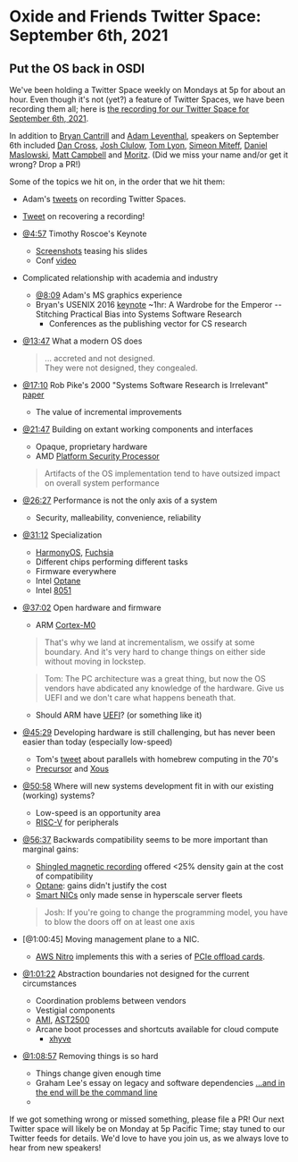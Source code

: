 # Oxide and Friends Twitter Space: September 6th, 2021

## Put the OS back in OSDI

We've been holding a Twitter Space weekly on Mondays at 5p for about an hour.
Even though it's not (yet?) a feature of Twitter Spaces, we have been
recording them all; here is
[the recording for our Twitter Space for September 6th, 2021](https://youtu.be/PVJfqjJJCkg).

In addition to
[Bryan Cantrill](https://twitter.com/bcantrill) and
[Adam Leventhal](https://twitter.com/ahl),
speakers on September 6th included
[Dan Cross](https://twitter.com/DanCrossNYC),
[Josh Clulow](https://twitter.com/jmclulow),
[Tom Lyon](https://twitter.com/aka_pugs),
[Simeon Miteff](https://twitter.com/simeonmiteff),
[Daniel Maslowski](https://twitter.com/OrangeCMS),
[Matt Campbell](https://twitter.com/mw_campbell) and
[Moritz](https://twitter.com/MoritzFago).
(Did we miss your name and/or get it wrong? Drop a PR!)

Some of the topics we hit on, in the order that we hit them:

- Adam's [tweets](https://twitter.com/ahl/status/1394528921379500034)
  on recording Twitter Spaces.
- [Tweet](https://twitter.com/ahl/status/1433664622620381186) on
  recovering a recording!
- [@4:57](https://youtu.be/PVJfqjJJCkg?t=297) Timothy Roscoe's Keynote
  - [Screenshots](https://twitter.com/bagchi_saurabh/status/1416066717118251020)
    teasing his slides
  - Conf [video](https://youtu.be/36myc8wQhLo)
- Complicated relationship with academia and industry
  - [@8:09](https://youtu.be/PVJfqjJJCkg?t=489) Adam's MS graphics experience
  - Bryan's USENIX 2016 [keynote][usenix-wardrobe] ~1hr:
    A Wardrobe for the Emperor -- Stitching Practical Bias into
    Systems Software Research
    - Conferences as the publishing vector for CS research
- [@13:47](https://youtu.be/PVJfqjJJCkg?t=827) What a modern OS does
  > ... accreted and not designed. \
  > They were not designed, they congealed.
- [@17:10](https://youtu.be/PVJfqjJJCkg?t=1030)
  Rob Pike's 2000 "Systems Software Research is Irrelevant"
  [paper](https://tianyin.github.io/misc/irrelevant.pdf)
  - The value of incremental improvements
- [@21:47](https://youtu.be/PVJfqjJJCkg?t=1307)
  Building on extant working components and interfaces
  - Opaque, proprietary hardware
  - AMD [Platform Security Processor](https://en.wikipedia.org/wiki/AMD_Platform_Security_Processor)
  > Artifacts of the OS implementation tend to have outsized impact
  > on overall system performance
- [@26:27](https://youtu.be/PVJfqjJJCkg?t=1587)
  Performance is not the only axis of a system
  - Security, malleability, convenience, reliability
- [@31:12](https://youtu.be/PVJfqjJJCkg?t=1872) Specialization
  - [HarmonyOS](https://en.wikipedia.org/wiki/HarmonyOS),
    [Fuchsia](https://en.wikipedia.org/wiki/Google_Fuchsia)
  - Different chips performing different tasks
  - Firmware everywhere
  - Intel [Optane](https://en.wikipedia.org/wiki/3D_XPoint)
  - Intel [8051](https://en.wikipedia.org/wiki/Intel_8051)
- [@37:02](https://youtu.be/PVJfqjJJCkg?t=2222) Open hardware and firmware
  - ARM [Cortex-M0](https://en.wikipedia.org/wiki/ARM_Cortex-M#Cortex-M0)
  > That's why we land at incrementalism, we ossify at some boundary.
  > And it's very hard to change things on either side without moving in lockstep.

  > Tom: The PC architecture was a great thing, but now the OS vendors
  > have abdicated any knowledge of the hardware.
  > Give us UEFI and we don't care what happens beneath that.
  - Should ARM have [UEFI][uefi]? (or something like it)
- [@45:29](https://youtu.be/PVJfqjJJCkg?t=2729)
  Developing hardware is still challenging, but has never been easier than today
  (especially low-speed)
  - Tom's [tweet](https://twitter.com/aka_pugs/status/1375869621631262721)
    about parallels with homebrew computing in the 70's
  - [Precursor](https://www.crowdsupply.com/sutajio-kosagi/precursor)
    and [Xous](https://xobs.io/announcing-xous-the-betrusted-operating-system/)
- [@50:58](https://youtu.be/PVJfqjJJCkg?t=3058)
  Where will new systems development fit in with our existing (working) systems?
  - Low-speed is an opportunity area
  - [RISC-V](https://en.wikipedia.org/wiki/RISC-V) for peripherals
- [@56:37](https://youtu.be/PVJfqjJJCkg?t=3397)
  Backwards compatibility seems to be more important than marginal gains:
  - [Shingled magnetic recording][smr] offered <25% density gain at the cost of compatibility
  - [Optane](https://en.wikipedia.org/wiki/3D_XPoint): gains didn't justify the cost
  - [Smart NICs](https://en.wikipedia.org/wiki/Data_processing_unit) only made sense in hyperscale server fleets
  > Josh: If you're going to change the programming model, you have to blow the doors off on at least one axis
- [@1:00:45] Moving management plane to a NIC.
  - [AWS Nitro](https://aws.amazon.com/ec2/nitro) implements this with a series of [PCIe offload cards](https://cseweb.ucsd.edu/~yiying/cse291j-winter20/reading/Nitro.pdf).
- [@1:01:22](https://youtu.be/PVJfqjJJCkg?t=3682)
  Abstraction boundaries not designed for the current circumstances
  - Coordination problems between vendors
  - Vestigial components
  - [AMI](https://en.wikipedia.org/wiki/American_Megatrends),
    [AST2500](http://www.aspeedtech.com/server_ast2500/)
  - Arcane boot processes and shortcuts available for cloud compute
    - [xhyve](https://github.com/machyve/xhyve)
- [@1:08:57](https://youtu.be/PVJfqjJJCkg?t=4137)
  Removing things is so hard
  - Things change given enough time
  - Graham Lee's essay on legacy and software dependencies [...and in the end will be the command line](https://www.sicpers.info/2015/01/and-in-the-end-there-will-be-the-command-line/)
  - 
If we got something wrong or missed something, please file a PR!
Our next Twitter space will likely be on Monday at 5p Pacific Time; stay tuned
to our Twitter feeds for details.  We'd love to have you join us, as we
always love to hear from new speakers!

[usenix-wardrobe]: https://www.usenix.org/conference/atc16/technical-sessions/presentation/cantrill
[uefi]: https://en.wikipedia.org/wiki/Unified_Extensible_Firmware_Interface
[smr]: https://en.wikipedia.org/wiki/Shingled_magnetic_recording

